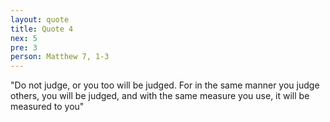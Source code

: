 ```yaml
---
layout: quote
title: Quote 4
nex: 5
pre: 3
person: Matthew 7, 1-3
---
```

"Do not judge, or you too will be judged. For in the same manner you judge others, you will be judged, and with the same measure you use, it will be measured to you"